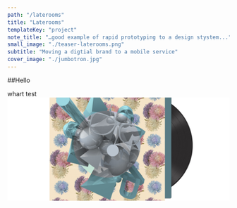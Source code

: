 ```yaml
---
path: "/laterooms"
title: "Laterooms"
templateKey: "project"
note_title: "…good example of rapid prototyping to a design stystem..."
small_image: "./teaser-laterooms.png"
subtitle: "Moving a digtial brand to a mobile service"
cover_image: "./jumbotron.jpg"
---
```


##Hello

whart test
![Workshop](test2.png)
